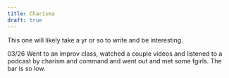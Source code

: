 ```yaml
---
title: Charisma
draft: true
---
```


This one will likely take a yr or so to write and be interesting. 

03/26 
Went to an improv class, watched a couple videos and listened to a podcast by charism and command and went out and met some fgirls. The bar is so low. 